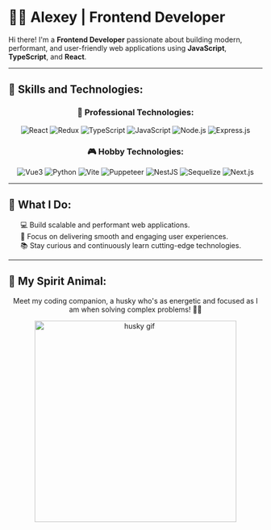 # 👨‍💻 Alexey | Frontend Developer

Hi there! I'm a **Frontend Developer** passionate about building modern, performant, and user-friendly web applications using **JavaScript**, **TypeScript**, and **React**.

---

## 🚀 Skills and Technologies:
<div align="center">
  <h3>💼 Professional Technologies:</h3>
  <div>
    <img src="https://img.shields.io/badge/-React-61DAFB?logo=react&logoColor=white&style=for-the-badge" alt="React" />
    <img src="https://img.shields.io/badge/-Redux-764ABC?logo=redux&logoColor=white&style=for-the-badge" alt="Redux" />
    <img src="https://img.shields.io/badge/-TypeScript-3178C6?logo=typescript&logoColor=white&style=for-the-badge" alt="TypeScript" />
    <img src="https://img.shields.io/badge/-JavaScript-F7DF1E?logo=javascript&logoColor=black&style=for-the-badge" alt="JavaScript" />
    <img src="https://img.shields.io/badge/-Node.js-339933?logo=node.js&logoColor=white&style=for-the-badge" alt="Node.js" />
    <img src="https://img.shields.io/badge/-Express.js-000000?logo=express&logoColor=white&style=for-the-badge" alt="Express.js" />
  </div>

  <h3>🎮 Hobby Technologies: </h3>
  <div>
    <img src="https://img.shields.io/badge/-Vue.js-4FC08D?logo=vue.js&logoColor=white&style=for-the-badge" alt="Vue3" />
    <img src="https://img.shields.io/badge/-Python-3776AB?logo=python&logoColor=white&style=for-the-badge" alt="Python" />
    <img src="https://img.shields.io/badge/-Vite-646CFF?logo=vite&logoColor=white&style=for-the-badge" alt="Vite" />
    <img src="https://img.shields.io/badge/-Puppeteer-5A5A5A?logo=puppeteer&logoColor=white&style=for-the-badge" alt="Puppeteer" />
    <img src="https://img.shields.io/badge/-NestJS-E0234E?logo=nestjs&logoColor=white&style=for-the-badge" alt="NestJS" />
    <img src="https://img.shields.io/badge/-Sequelize-52B0E7?logo=sequelize&logoColor=white&style=for-the-badge" alt="Sequelize" />
    <img src="https://img.shields.io/badge/-Next.js-000000?logo=next.js&logoColor=white&style=for-the-badge" alt="Next.js" />
  </div>
</div>

---

## 🌟 What I Do:
<div align="center">
  <ul style="list-style: none; text-align: left;">
    <li>💻 Build scalable and performant web applications.</li>
    <li>🚀 Focus on delivering smooth and engaging user experiences.</li>
    <li>📚 Stay curious and continuously learn cutting-edge technologies.</li>
  </ul>
</div>

---

## 🐾 My Spirit Animal:
<div align="center">
  <p>Meet my coding companion, a husky who's as energetic and focused as I am when solving complex problems! 🐕‍🦺</p>
  <img src="https://media2.giphy.com/media/v1.Y2lkPTc5MGI3NjExdTlkbW1oYXR0YW44dDR2eHkxaWpvdW44ZGVpbjNxNnNqamtuYWhmbSZlcD12MV9pbnRlcm5hbF9naWZfYnlfaWQmY3Q9Zw/3jN3GziOKUEmI/giphy.gif" alt="husky gif" width="400" />
</div>

